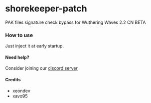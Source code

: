 # shorekeeper-patch

PAK files signature check bypass for Wuthering Waves 2.2 CN BETA

### How to use
Just inject it at early startup.

#### Need help?
Consider joining our [discord server](https://discord.gg/reversedrooms)

#### Credits
- xeondev
- xavo95